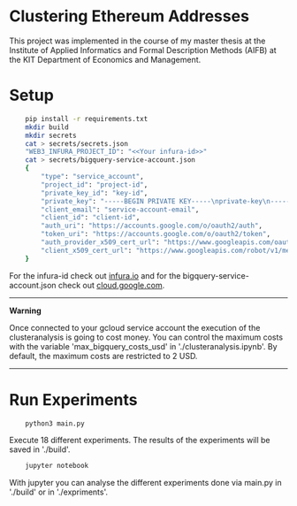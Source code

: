 # Clustering Ethereum Addresses

This project was implemented in the course of my master thesis at the Institute of Applied Informatics and Formal Description Methods (AIFB) at the KIT Department of Economics and Management. 

# Setup
```bash
 	pip install -r requirements.txt
 	mkdir build
 	mkdir secrets 
 	cat > secrets/secrets.json
 	"WEB3_INFURA_PROJECT_ID": "<<Your infura-id>>" 
 	cat > secrets/bigquery-service-account.json
 	{
  		"type": "service_account",
  		"project_id": "project-id",
  		"private_key_id": "key-id",
  		"private_key": "-----BEGIN PRIVATE KEY-----\nprivate-key\n-----END PRIVATE KEY-----\n",
  		"client_email": "service-account-email",
  		"client_id": "client-id",
  		"auth_uri": "https://accounts.google.com/o/oauth2/auth",
  		"token_uri": "https://accounts.google.com/o/oauth2/token",
  		"auth_provider_x509_cert_url": "https://www.googleapis.com/oauth2/v1/certs",
  		"client_x509_cert_url": "https://www.googleapis.com/robot/v1/metadata/x509/service-account-email"
	}
```

For the infura-id check out [infura.io](https://infura.io/) and for the bigquery-service-account.json check out [cloud.google.com](https://cloud.google.com/iam/docs/creating-managing-service-account-keys). 

---
**Warning**

Once connected to your gcloud service account the execution of the clusteranalysis is going to cost money. You can control the maximum costs with the variable 'max\_bigquery\_costs\_usd' in './clusteranalysis.ipynb'. By default, the maximum costs are restricted to 2 USD.  

---

# Run Experiments

```bash
	python3 main.py
```

Execute 18 different experiments. The results of the experiments will be saved in './build'.

```bash
	jupyter notebook
```

With jupyter you can analyse the different experiments done via main.py in './build' or in './expriments'.
